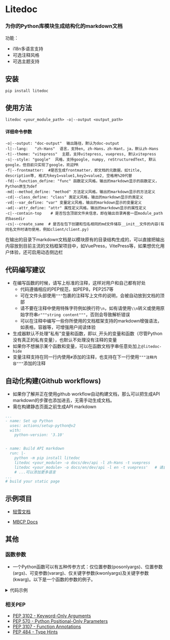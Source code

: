 # Litedoc

### 为你的Python库模块生成结构化的markdown文档

功能：

- i18n多语言支持
- 可选注释风格
- 可选主题支持

## 安装

```shell
pip install litedoc
```

## 使用方法

```shell
litedoc <your_module_path> -o|--output <output_path>
```

#### 详细命令参数

```shell
-o|--output: "doc-output"  输出路径，默认为doc-output
-l|--lang:   "zh-Hans"  语言，支持en, zh-Hans，zh-Hant，ja，默认zh-Hans
-t|--theme: "vitepress"  主题，支持vitepress, vuepress, 默认vitepress
-s|--style: "google"  风格，支持google, numpy, reStructuredText, 默认google，但目前只实现了google，欢迎PR
-f|--frontmatter:  #是否生成frontmatter，即文档的元数据，如title, description等, 格式为key1=value1,key2=value2, 空格用%20代替
-fd|--function_define: "func" 函数定义风格，输出的markdown显示的函数定义，Python原生为def
-md|--method_define: "method" 方法定义风格，输出的markdown显示的方法定义
-cd|--class_define: "class" 类定义风格，输出的markdown显示的类定义
-vd|--var_define: "var" 变量定义风格，输出的markdown显示的变量定义
-ad|--attr_define: "attr" 属性定义风格，输出的markdown显示的属性定义
-c|--contain-top    # 是否包含顶部文件夹信息，即在输出目录再套一层module_path的basedir
-cs|--create_same  # 是否在包下创建和包名相同的md文件储存__init__文件的内容(有同名文件时请勿使用，例如client/client.py)
```

在输出的目录下markdown文档是以模块原有的目录结构生成的，可以直接把输出内容放到目前主流的文档框架项目中，如VuePress，VitePress等，如果想优化用户体验，还可启用动态侧边栏

## 代码编写建议

- 在编写函数的时候，请写上标准的注释，这样对用户和自己都有好处
    - 代码遵循相应的PEP规范，如PEP8，PEP257等
    - 可在文件头部使用`"""`包裹的注释写上文件的说明，会被自动放到文档的顶部
    - 请不要在注释中使用特殊字符例如换行符`\n`，如有请使用`\\n`转义或使用原始字符串`r"""string content"""`，否则会导致解析错误
    - 可以在注释中编写一些你所使用的文档框架支持的markdown增强语法，如表格，容器等，可增强用户阅读体验
- 生成器默认不处理"私有"变量和函数，即以`_`开头的变量和函数（尽管Python没有真正的私有变量），也默认不处理没有注释的变量
- 如果你不想展示某个函数和变量，可以在函数文档字串任意处加上`@litedoc-hide`
- 变量注释支持在同一行内使用`#`添加的注释，也支持在下一行使用`"""注释内容"""`添加的注释

## 自动化构建(Github workflows)

- 如果你了解并正在使用github workflow自动构建文档，那么可以把生成API markdown的步骤也添加进去，无需手动生成文档。
- 需在构建静态页面之前生成API markdown

```yaml
...
- name: Set up Python
  uses: actions/setup-python@v2
  with:
    python-version: '3.10'


- name: Build API markdown
  run: |-
    python -m pip install litedoc
    litedoc <your_module> -o docs/dev/api -l zh-Hans -t vuepress
    litedoc <your_module> -o docs/en/dev/api -l en -t vuepress'   # 请自行更改这部分
    # ...可以添加更多语言
...
# build your static page
```

## 示例项目

- [轻雪文档](https://bot.liteyuki.icu)

- [MBCP Docs](https://mbcp.sfkm.me)

## 其他

### 函数参数

- 一个Python函数可以有五种传参方式：仅位置参数(posonlyargs)、位置参数(args)、可变参数(vararg)、仅关键字参数(kwonlyargs)及关键字参数(kwarg)。以下是一个函数的参数的例子。

<details>
<summary>代码示例</summary>

```python
def example1(poa1, poa2, /, a1, a2, *args, kwoa1, kwoa2, **kwargs):
    """
    这是一个示例函数
    Args:
        poa1: 仅位置参数1
        poa2: 仅位置参数2，此后的/用于分隔仅位置参数，在/之前的只能使用位置参数传参
        a1: 位置参数3
        a2: 位置参数4
        args: 可变参数，在此之后定义的形参需要使用关键字传参
        kwoa1: 关键字参数1
        kwoa2: 关键字参数2
        kwargs: 关键字可变参数
    """

example1(1, 2, 3, 4, 5, 6, 7, 8, 9, 10, kwoa1=11, kwoa2=12, kwoa3=13, kwoa4=14)
"""
传参结果
Posonlyargs:
    pos1: 1
    pos2: 2
Args:
    a1: 3
    a2: 4
Vararg:
    args: (5, 6, 7, 8, 9, 10)
Kwonlyargs:
    kwoa1: 11
    kwoa2: 12
Kwarg:
    kwargs: {'kwoa3': 13, 'kwoa4': 14}
"""


def example2(poa1, poa2, /, a1, a2, *, kwoa1, kwoa2):
    """
    这是一个示例函数
    Args:
        poa1: 仅位置参数1
        poa2: 仅位置参数2，此后的/用于分隔仅位置参数，在/之前的只能使用位置参数传参
        a1: 位置参数3
        a2: 位置参数4
        kwoa1: 关键字参数1
        kwoa2: 关键字参数2，此后的*用于分隔关键字参数，在*之后的只能使用关键字传参
    """
    pass


example2(1, 2, 3, 4, kwoa1=5, kwoa2=6)
"""
传参结果
Posonlyargs:
    pos1: 1
    pos2: 2
Args:
    a1: 3
    a2: 4
Kwonlyargs:
    kwoa1: 5
    kwoa2: 6
"""
```

</details>


### 相关PEP

- [PEP 3102 - Keyword-Only Arguments](https://www.python.org/dev/peps/pep-3102/)
- [PEP 570 - Python Positional-Only Parameters](https://www.python.org/dev/peps/pep-0570/)
- [PEP 3107 - Function Annotations](https://www.python.org/dev/peps/pep-3107/)
- [PEP 484 - Type Hints](https://www.python.org/dev/peps/pep-0484/)

